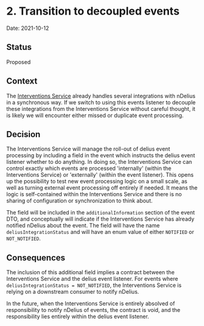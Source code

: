 # 2. Transition to decoupled events

Date: 2021-10-12

## Status

Proposed

## Context

The [Interventions Service](https://github.com/ministryofjustice/hmpps-interventions-service) already handles several integrations with nDelius in a synchronous way.
If we switch to using this events listener to decouple these integrations from the Interventions Service without careful thought, it is likely we will encounter either missed or duplicate event processing.

## Decision

The Interventions Service will manage the roll-out of delius event processing by including a field in the event which instructs the delius event listener whether to do anything.
In doing so, the Interventions Service can control exactly which events are processed 'internally' (within the Interventions Service) or 'externally' (within the event listener).
This opens up the possibility to test new event processing logic on a small scale, as well as turning external event processing off entirely if needed.
It means the logic is self-contained within the Interventions Service and there is no sharing of configuration or synchronization to think about.

The field will be included in the `additionalInformation` section of the event DTO, and conceptually will indicate if the Interventions Service has already notified nDelius about the event.
The field will have the name `deliusIntegrationStatus` and will have an enum value of either `NOTIFIED` or `NOT_NOTIFIED`.

## Consequences

The inclusion of this additional field implies a contract between the Interventions Service and the delius event listener.
For events where `deliusIntegrationStatus = NOT_NOTIFIED`, the Interventions Service is relying on a downstream consumer to notify nDelius.

In the future, when the Interventions Service is entirely absolved of responsibility to notify nDelius of events, the contract is void, and the responsibility lies entirely within the delius event listener.

